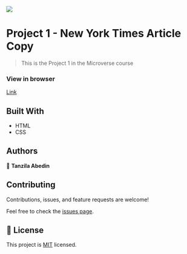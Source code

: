 ![](https://img.shields.io/badge/Microverse-blueviolet)

# Project 1 - New York Times Article Copy

> This is the Project 1 in the Microverse course

### View in browser
[Link](https://tanzila-abedin.github.io/Newyork-times-clone-site/)


## Built With

- HTML
- CSS

## Authors

👤 **Tanzila Abedin**


## Contributing

Contributions, issues, and feature requests are welcome!

Feel free to check the [issues page](issues/).

## 📝 License

This project is [MIT](LICENSE) licensed.
